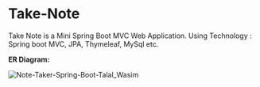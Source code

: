 # Take-Note
Take Note is a Mini Spring Boot MVC Web Application. Using Technology : Spring boot MVC, JPA, Thymeleaf, MySql etc.

<b>ER Diagram:</b><br>  


![Note-Taker-Spring-Boot-Talal_Wasim](https://github.com/mdtalalwasim/Take-Note/assets/91146041/98a0aa6d-2c08-45d6-a3bf-b6d3d82a2c66)
